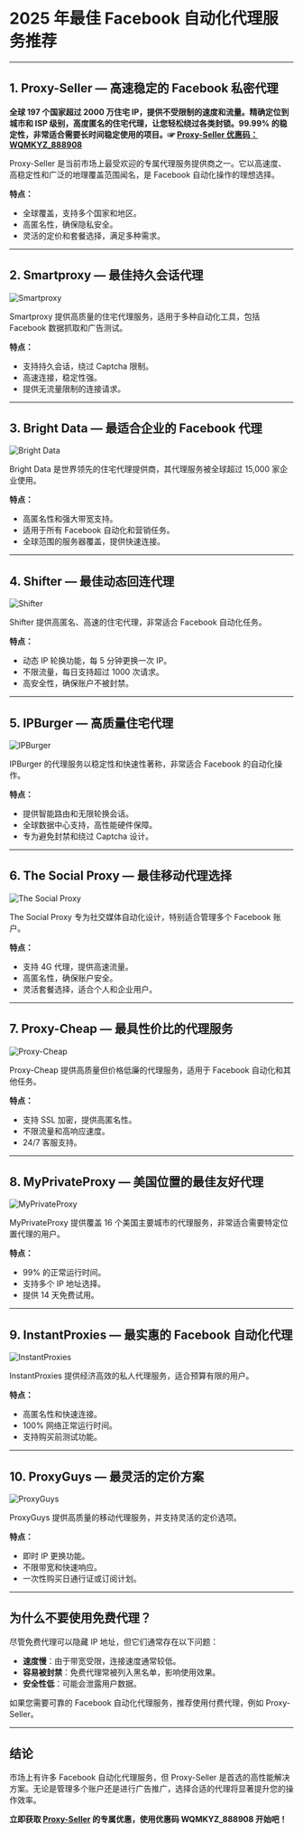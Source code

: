 # 2025 年最佳 Facebook 自动化代理服务推荐

---

## 1. Proxy-Seller — 高速稳定的 Facebook 私密代理

**全球 197 个国家超过 2000 万住宅 IP，提供不受限制的速度和流量。精确定位到城市和 ISP 级别，高度匿名的住宅代理，让您轻松绕过各类封锁。99.99% 的稳定性，非常适合需要长时间稳定使用的项目。☞ [Proxy-Seller 优惠码：WQMKYZ_888908](https://bit.ly/proxy-seller-coupon)**

Proxy-Seller 是当前市场上最受欢迎的专属代理服务提供商之一。它以高速度、高稳定性和广泛的地理覆盖范围闻名，是 Facebook 自动化操作的理想选择。

**特点：**
- 全球覆盖，支持多个国家和地区。
- 高匿名性，确保隐私安全。
- 灵活的定价和套餐选择，满足多种需求。

---

## 2. Smartproxy — 最佳持久会话代理

![Smartproxy](https://proxy-zone.net/wp-content/uploads/2025/09/Smartproxy-for-Facebook-proxies.jpg.webp)

Smartproxy 提供高质量的住宅代理服务，适用于多种自动化工具，包括 Facebook 数据抓取和广告测试。

**特点：**
- 支持持久会话，绕过 Captcha 限制。
- 高速连接，稳定性强。
- 提供无流量限制的连接请求。

---

## 3. Bright Data — 最适合企业的 Facebook 代理

![Bright Data](https://proxy-zone.net/wp-content/uploads/2025/09/Bright-Data-for-facebook-social-proxies.jpg.webp)

Bright Data 是世界领先的住宅代理提供商，其代理服务被全球超过 15,000 家企业使用。

**特点：**
- 高匿名性和强大带宽支持。
- 适用于所有 Facebook 自动化和营销任务。
- 全球范围的服务器覆盖，提供快速连接。

---

## 4. Shifter — 最佳动态回连代理

![Shifter](https://proxy-zone.net/wp-content/uploads/2025/09/Shifter-for-Resideential-proxies.jpg.webp)

Shifter 提供高匿名、高速的住宅代理，非常适合 Facebook 自动化任务。

**特点：**
- 动态 IP 轮换功能，每 5 分钟更换一次 IP。
- 不限流量，每日支持超过 1000 次请求。
- 高安全性，确保账户不被封禁。

---

## 5. IPBurger — 高质量住宅代理

![IPBurger](https://proxy-zone.net/wp-content/uploads/2025/09/IPBurger-overview.jpg.webp)

IPBurger 的代理服务以稳定性和快速性著称，非常适合 Facebook 的自动化操作。

**特点：**
- 提供智能路由和无限轮换会话。
- 全球数据中心支持，高性能硬件保障。
- 专为避免封禁和绕过 Captcha 设计。

---

## 6. The Social Proxy — 最佳移动代理选择

![The Social Proxy](https://proxy-zone.net/wp-content/uploads/2025/09/The-Social-Proxy-Overview.jpg.webp)

The Social Proxy 专为社交媒体自动化设计，特别适合管理多个 Facebook 账户。

**特点：**
- 支持 4G 代理，提供高速流量。
- 高匿名性，确保账户安全。
- 灵活套餐选择，适合个人和企业用户。

---

## 7. Proxy-Cheap — 最具性价比的代理服务

![Proxy-Cheap](https://proxy-zone.net/wp-content/uploads/2025/09/Proxy-Cheap-overview-1.jpg.webp)

Proxy-Cheap 提供高质量但价格低廉的代理服务，适用于 Facebook 自动化和其他任务。

**特点：**
- 支持 SSL 加密，提供高匿名性。
- 不限流量和高响应速度。
- 24/7 客服支持。

---

## 8. MyPrivateProxy — 美国位置的最佳友好代理

![MyPrivateProxy](https://proxy-zone.net/wp-content/uploads/2025/09/MyPrivateProxy-for-private-proxies.jpg.webp)

MyPrivateProxy 提供覆盖 16 个美国主要城市的代理服务，非常适合需要特定位置代理的用户。

**特点：**
- 99% 的正常运行时间。
- 支持多个 IP 地址选择。
- 提供 14 天免费试用。

---

## 9. InstantProxies — 最实惠的 Facebook 自动化代理

![InstantProxies](https://proxy-zone.net/wp-content/uploads/2025/09/Instantproxies-overview.jpg.webp)

InstantProxies 提供经济高效的私人代理服务，适合预算有限的用户。

**特点：**
- 高匿名性和快速连接。
- 100% 网络正常运行时间。
- 支持购买前测试功能。

---

## 10. ProxyGuys — 最灵活的定价方案

![ProxyGuys](https://proxy-zone.net/wp-content/uploads/2025/09/ProxyGuys-for-Mobile-Proxies.jpg.webp)

ProxyGuys 提供高质量的移动代理服务，并支持灵活的定价选项。

**特点：**
- 即时 IP 更换功能。
- 不限带宽和快速响应。
- 一次性购买日通行证或订阅计划。

---

## 为什么不要使用免费代理？

尽管免费代理可以隐藏 IP 地址，但它们通常存在以下问题：

- **速度慢**：由于带宽受限，连接速度通常较低。
- **容易被封禁**：免费代理常被列入黑名单，影响使用效果。
- **安全性低**：可能会泄露用户数据。

如果您需要可靠的 Facebook 自动化代理服务，推荐使用付费代理，例如 Proxy-Seller。

---

## 结论

市场上有许多 Facebook 自动化代理服务，但 Proxy-Seller 是首选的高性能解决方案。无论是管理多个账户还是进行广告推广，选择合适的代理将显著提升您的操作效率。

**立即获取 [Proxy-Seller](https://bit.ly/proxy-seller-coupon) 的专属优惠，使用优惠码 WQMKYZ_888908 开始吧！**
